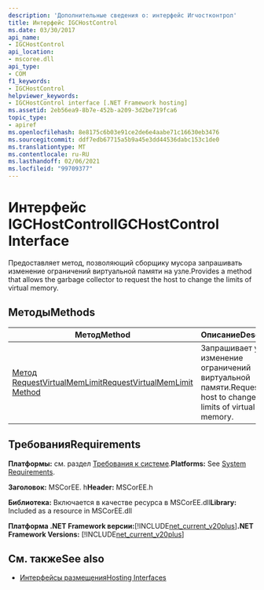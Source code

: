 ```yaml
---
description: 'Дополнительные сведения о: интерфейс Игчостконтрол'
title: Интерфейс IGCHostControl
ms.date: 03/30/2017
api_name:
- IGCHostControl
api_location:
- mscoree.dll
api_type:
- COM
f1_keywords:
- IGCHostControl
helpviewer_keywords:
- IGCHostControl interface [.NET Framework hosting]
ms.assetid: 2eb56ea9-8b7e-452b-a209-3d2be719fca6
topic_type:
- apiref
ms.openlocfilehash: 8e8175c6b03e91ce2de6e4aabe71c16630eb3476
ms.sourcegitcommit: ddf7edb67715a5b9a45e3dd44536dabc153c1de0
ms.translationtype: MT
ms.contentlocale: ru-RU
ms.lasthandoff: 02/06/2021
ms.locfileid: "99709377"
---
```

# <a name="igchostcontrol-interface"></a><span data-ttu-id="3057e-103">Интерфейс IGCHostControl</span><span class="sxs-lookup"><span data-stu-id="3057e-103">IGCHostControl Interface</span></span>

<span data-ttu-id="3057e-104">Предоставляет метод, позволяющий сборщику мусора запрашивать изменение ограничений виртуальной памяти на узле.</span><span class="sxs-lookup"><span data-stu-id="3057e-104">Provides a method that allows the garbage collector to request the host to change the limits of virtual memory.</span></span>  
  
## <a name="methods"></a><span data-ttu-id="3057e-105">Методы</span><span class="sxs-lookup"><span data-stu-id="3057e-105">Methods</span></span>  
  
|<span data-ttu-id="3057e-106">Метод</span><span class="sxs-lookup"><span data-stu-id="3057e-106">Method</span></span>|<span data-ttu-id="3057e-107">Описание</span><span class="sxs-lookup"><span data-stu-id="3057e-107">Description</span></span>|  
|------------|-----------------|  
|[<span data-ttu-id="3057e-108">Метод RequestVirtualMemLimit</span><span class="sxs-lookup"><span data-stu-id="3057e-108">RequestVirtualMemLimit Method</span></span>](igchostcontrol-requestvirtualmemlimit-method.md)|<span data-ttu-id="3057e-109">Запрашивает у узла изменение ограничений виртуальной памяти.</span><span class="sxs-lookup"><span data-stu-id="3057e-109">Requests the host to change the limits of virtual memory.</span></span>|  
  
## <a name="requirements"></a><span data-ttu-id="3057e-110">Требования</span><span class="sxs-lookup"><span data-stu-id="3057e-110">Requirements</span></span>  

 <span data-ttu-id="3057e-111">**Платформы:** см. раздел [Требования к системе](../../get-started/system-requirements.md).</span><span class="sxs-lookup"><span data-stu-id="3057e-111">**Platforms:** See [System Requirements](../../get-started/system-requirements.md).</span></span>  
  
 <span data-ttu-id="3057e-112">**Заголовок:** MSCorEE. h</span><span class="sxs-lookup"><span data-stu-id="3057e-112">**Header:** MSCorEE.h</span></span>  
  
 <span data-ttu-id="3057e-113">**Библиотека:** Включается в качестве ресурса в MSCorEE.dll</span><span class="sxs-lookup"><span data-stu-id="3057e-113">**Library:** Included as a resource in MSCorEE.dll</span></span>  
  
 <span data-ttu-id="3057e-114">**Платформа .NET Framework версии:**[!INCLUDE[net_current_v20plus](../../../../includes/net-current-v20plus-md.md)]</span><span class="sxs-lookup"><span data-stu-id="3057e-114">**.NET Framework Versions:** [!INCLUDE[net_current_v20plus](../../../../includes/net-current-v20plus-md.md)]</span></span>  
  
## <a name="see-also"></a><span data-ttu-id="3057e-115">См. также</span><span class="sxs-lookup"><span data-stu-id="3057e-115">See also</span></span>

- [<span data-ttu-id="3057e-116">Интерфейсы размещения</span><span class="sxs-lookup"><span data-stu-id="3057e-116">Hosting Interfaces</span></span>](hosting-interfaces.md)
